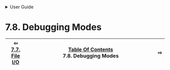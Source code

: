 

<details>

<summary>User Guide</summary>

7.1. [Scalar Math](scalar/README.md)<br>
7.2. [Display (Output)](display/README.md)<br>
7.3. [Vectors](vector/README.md)<br>
7.4. [Matrices](matrix/README.md)<br>
7.5. [Linear Algebra](linear-algebra/README.md)<br>
7.6. [Tensors (Cartesian)](tensor/README.md)<br>
7.7. [File I/O](file-io/README.md)<br>
7.8. [Debugging Modes](debug/README.md)<br>


</details>




# 7.8. Debugging Modes


| ⇦ <br />[7.7. File I/O](file-io/README.md)  | [Table Of Contents](README.md)<br />7.8. Debugging Modes<br /><img width=1000/> | ⇨ <br />   |
| ----------- | ----------- | ----------- |
